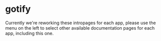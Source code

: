 # gotify

Currently we're reworking these intropages for each app, please use the menu on the left to select other available documentation pages for each app, including this one.
